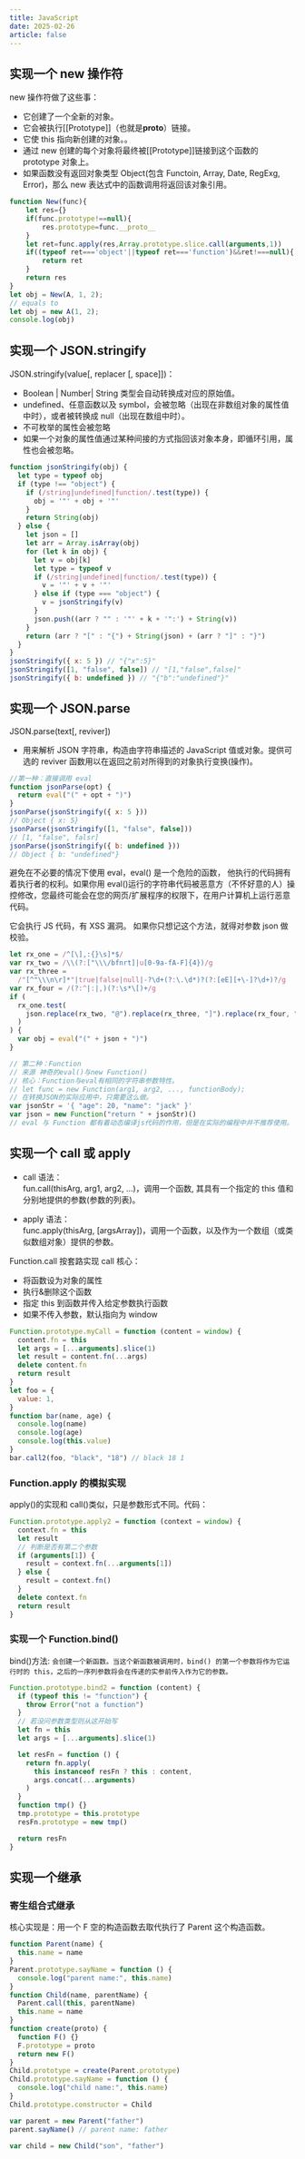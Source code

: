 ```yaml
---
title: JavaScript
date: 2025-02-26
article: false
---
```


## 实现一个 new 操作符

new 操作符做了这些事：

- 它创建了一个全新的对象。
- 它会被执行[[Prototype]]（也就是**proto**）链接。
- 它使 this 指向新创建的对象。。
- 通过 new 创建的每个对象将最终被[[Prototype]]链接到这个函数的 prototype 对象上。
- 如果函数没有返回对象类型 Object(包含 Functoin, Array, Date, RegExg, Error)，那么 new 表达式中的函数调用将返回该对象引用。

```js
function New(func){
    let res={}
    if(func.prototype!==null){
        res.prototype=func.__proto__
    }
    let ret=func.apply(res,Array.prototype.slice.call(arguments,1))
    if((typeof ret==='object'||typeof ret==='function')&&ret!===null){
        return ret
    }
    return res
}
let obj = New(A, 1, 2);
// equals to
let obj = new A(1, 2);
console.log(obj)
```

## 实现一个 JSON.stringify

JSON.stringify(value[, replacer [, space]])：

- Boolean | Number| String 类型会自动转换成对应的原始值。
- undefined、任意函数以及 symbol，会被忽略（出现在非数组对象的属性值中时），或者被转换成 null（出现在数组中时）。
- 不可枚举的属性会被忽略
- 如果一个对象的属性值通过某种间接的方式指回该对象本身，即循环引用，属性也会被忽略。

```js
function jsonStringify(obj) {
  let type = typeof obj
  if (type !== "object") {
    if (/string|undefined|function/.test(type)) {
      obj = '"' + obj + '"'
    }
    return String(obj)
  } else {
    let json = []
    let arr = Array.isArray(obj)
    for (let k in obj) {
      let v = obj[k]
      let type = typeof v
      if (/string|undefined|function/.test(type)) {
        v = '"' + v + '"'
      } else if (type === "object") {
        v = jsonStringify(v)
      }
      json.push((arr ? "" : '"' + k + '":') + String(v))
    }
    return (arr ? "[" : "{") + String(json) + (arr ? "]" : "}")
  }
}
jsonStringify({ x: 5 }) // "{"x":5}"
jsonStringify([1, "false", false]) // "[1,"false",false]"
jsonStringify({ b: undefined }) // "{"b":"undefined"}"
```

## 实现一个 JSON.parse

JSON.parse(text[, reviver])

- 用来解析 JSON 字符串，构造由字符串描述的 JavaScript 值或对象。提供可选的 reviver 函数用以在返回之前对所得到的对象执行变换(操作)。

```js
//第一种：直接调用 eval
function jsonParse(opt) {
  return eval("(" + opt + ")")
}
jsonParse(jsonStringify({ x: 5 }))
// Object { x: 5}
jsonParse(jsonStringify([1, "false", false]))
// [1, "false", falsr]
jsonParse(jsonStringify({ b: undefined }))
// Object { b: "undefined"}
```

避免在不必要的情况下使用 eval，eval() 是一个危险的函数， 他执行的代码拥有着执行者的权利。如果你用 eval()运行的字符串代码被恶意方（不怀好意的人）操控修改，您最终可能会在您的网页/扩展程序的权限下，在用户计算机上运行恶意代码。

它会执行 JS 代码，有 XSS 漏洞。
如果你只想记这个方法，就得对参数 json 做校验。

```js
let rx_one = /^[\],:{}\s]*$/
var rx_two = /\\(?:["\\\/bfnrt]|u[0-9a-fA-F]{4})/g
var rx_three =
  /"[^"\\\n\r]*"|true|false|null|-?\d+(?:\.\d*)?(?:[eE][+\-]?\d+)?/g
var rx_four = /(?:^|:|,)(?:\s*\[)+/g
if (
  rx_one.test(
    json.replace(rx_two, "@").replace(rx_three, "]").replace(rx_four, "")
  )
) {
  var obj = eval("(" + json + ")")
}
```

```js
// 第二种：Function
// 来源 神奇的eval()与new Function()
// 核心：Function与eval有相同的字符串参数特性。
// let func = new Function(arg1, arg2, ..., functionBody);
// 在转换JSON的实际应用中，只需要这么做。
var jsonStr = '{ "age": 20, "name": "jack" }'
var json = new Function("return " + jsonStr)()
// eval 与 Function 都有着动态编译js代码的作用，但是在实际的编程中并不推荐使用。
```

## 实现一个 call 或 apply

- call 语法：  
  fun.call(thisArg, arg1, arg2, ...)，调用一个函数, 其具有一个指定的 this 值和分别地提供的参数(参数的列表)。

- apply 语法：  
  func.apply(thisArg, [argsArray])，调用一个函数，以及作为一个数组（或类似数组对象）提供的参数。

Function.call 按套路实现
call 核心：

- 将函数设为对象的属性
- 执行&删除这个函数
- 指定 this 到函数并传入给定参数执行函数
- 如果不传入参数，默认指向为 window

```js
Function.prototype.myCall = function (content = window) {
  content.fn = this
  let args = [...arguments].slice(1)
  let result = content.fn(...args)
  delete content.fn
  return result
}
let foo = {
  value: 1,
}
function bar(name, age) {
  console.log(name)
  console.log(age)
  console.log(this.value)
}
bar.call2(foo, "black", "18") // black 18 1
```

### Function.apply 的模拟实现

apply()的实现和 call()类似，只是参数形式不同。代码：

```js
Function.prototype.apply2 = function (context = window) {
  context.fn = this
  let result
  // 判断是否有第二个参数
  if (arguments[1]) {
    result = context.fn(...arguments[1])
  } else {
    result = context.fn()
  }
  delete context.fn
  return result
}
```

### 实现一个 Function.bind()

bind()方法:
`会创建一个新函数。当这个新函数被调用时，bind() 的第一个参数将作为它运行时的 this，之后的一序列参数将会在传递的实参前传入作为它的参数。`

```js
Function.prototype.bind2 = function (content) {
  if (typeof this != "function") {
    throw Error("not a function")
  }
  // 若没问参数类型则从这开始写
  let fn = this
  let args = [...arguments].slice(1)

  let resFn = function () {
    return fn.apply(
      this instanceof resFn ? this : content,
      args.concat(...arguments)
    )
  }
  function tmp() {}
  tmp.prototype = this.prototype
  resFn.prototype = new tmp()

  return resFn
}
```

## 实现一个继承

### 寄生组合式继承

核心实现是：用一个 F 空的构造函数去取代执行了 Parent 这个构造函数。

```js
function Parent(name) {
  this.name = name
}
Parent.prototype.sayName = function () {
  console.log("parent name:", this.name)
}
function Child(name, parentName) {
  Parent.call(this, parentName)
  this.name = name
}
function create(proto) {
  function F() {}
  F.prototype = proto
  return new F()
}
Child.prototype = create(Parent.prototype)
Child.prototype.sayName = function () {
  console.log("child name:", this.name)
}
Child.prototype.constructor = Child

var parent = new Parent("father")
parent.sayName() // parent name: father

var child = new Child("son", "father")
```
